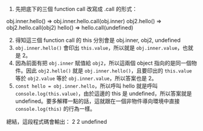 1. 先把底下的三個 function call 改寫成 .call 的形式：

obj.inner.hello() => obj.inner.hello.call(obj.inner)
obj2.hello() => obj2.hello.call(obj2)
hello() => hello.call(undefined)

2. 得知這三個 function call 的 this 分別會是 obj.inner, obj2, undefined
3. `obj.inner.hello()` 會印出 `this.value`，所以就是 `obj.inner.value`，也就是 2。
4. 因為前面有把 `obj.inner` 賦值給 `obj2`，所以這兩個 object 指向的是同一個物件。因此 `obj2.hello()` 就是 `obj.inner.hello()`，且要印出的 `this.value` 等於 `obj2.value` 等於 `obj.inner.value`，所以答案也是 2。
5. `const hello = obj.inner.hello`，所以呼叫 hello 就是呼叫 `console.log(this.value)`，由於這邊的 this 是 undefined，所以答案就是 undefined。要多解釋一點的話，這就跟在一個非物件導向環境中直接 `console.log(this)` 的行為一樣。

總結，這段程式碼會輸出：
2
2
undefined
